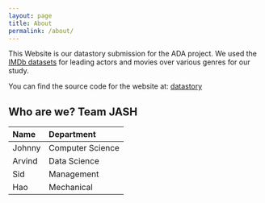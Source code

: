 ```yaml
---
layout: page
title: About
permalink: /about/
---
```


This Website is our datastory submission for the ADA project. We used the [IMDb datasets](https://www.imdb.com/interfaces/) for leading actors and movies over various genres for our study. 

You can find the source code for the website at:
[datastory](https://github.com/arvind6599/datastory)

## Who are we? Team JASH

| Name    | Department    | 
|:-------------|:------------------|
| Johnny         | Computer Science | 
| Arvind | Data Science  |
| Sid           | Management   |
| Hao           | Mechanical |


